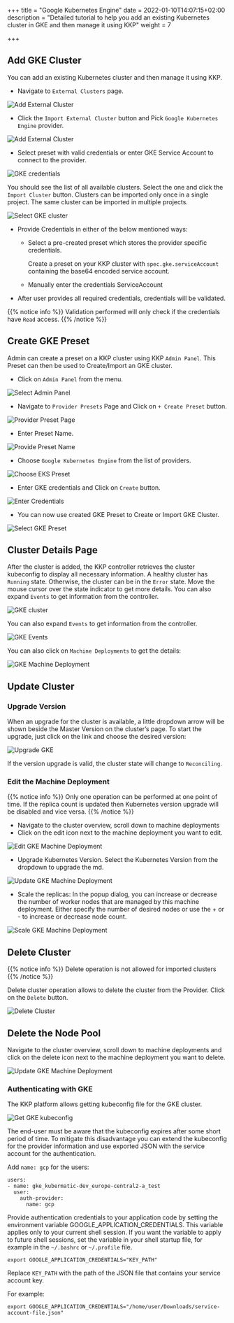 +++
title = "Google Kubernetes Engine"
date = 2022-01-10T14:07:15+02:00
description = "Detailed tutorial to help you add an existing Kubernetes cluster in GKE and then manage it using KKP"
weight = 7

+++

## Add GKE Cluster

You can add an existing Kubernetes cluster and then manage it using KKP.

- Navigate to `External Clusters` page.

![Add External Cluster](/img/kubermatic/main/tutorials/external-clusters/external-cluster-page.png "Add External Cluster")

- Click the `Import External Cluster` button and Pick `Google Kubernetes Engine` provider.

![Add External Cluster](/img/kubermatic/main/tutorials/external-clusters/connect.png "Select Provider")

- Select preset with valid credentials or enter GKE Service Account to connect to the provider.

![GKE credentials](/img/kubermatic/main/tutorials/external-clusters/gke-credentials.png "GKE credentials")

You should see the list of all available clusters. Select the one and click the `Import Cluster` button.
Clusters can be imported only once in a single project. The same cluster can be imported in multiple projects.

![Select GKE cluster](/img/kubermatic/main/tutorials/external-clusters/select-gke-cluster.png "Select GKE cluster")

- Provide Credentials in either of the below mentioned ways:
    - Select a pre-created preset which stores the provider specific credentials.

      Create a preset on your KKP cluster with `spec.gke.serviceAccount` containing the base64 encoded service account.

    - Manually enter the credentials ServiceAccount

- After user provides all required credentials, credentials will be validated.

{{% notice info %}}
Validation performed will only check if the credentials have `Read` access.
{{% /notice %}}

## Create GKE Preset
Admin can create a preset on a KKP cluster using KKP `Admin Panel`.
This Preset can then be used to Create/Import an GKE cluster.

- Click on `Admin Panel` from the menu.

![Select Admin Panel](/img/kubermatic/main/tutorials/external-clusters/select-adminpanel.png "Select Admin Panel")

- Navigate to `Provider Presets` Page and Click on `+ Create Preset` button.

![Provider Preset Page](/img/kubermatic/main/ui/preset-management.png?height=300px&classes=shadow,border "Provider Preset Page")

- Enter Preset Name.

![Provide Preset Name](/img/kubermatic/main/tutorials/external-clusters/create-gkepreset.png "Provide Preset Name")

- Choose `Google Kubernetes Engine` from the list of providers.

![Choose EKS Preset](/img/kubermatic/main/tutorials/external-clusters/choose-akspreset.png "Choose GKE Preset")

-  Enter GKE credentials and Click on `Create` button.

![Enter Credentials](/img/kubermatic/main/tutorials/external-clusters/enter-gke-credentials-preset.png "Enter Credentials")

- You can now use created GKE Preset to Create or Import GKE Cluster.

![Select GKE Preset](/img/kubermatic/main/tutorials/external-clusters/existing-gke-preset.png "Select GKE Preset")

## Cluster Details Page

After the cluster is added, the KKP controller retrieves the cluster kubeconfig to display all necessary information. A healthy cluster has `Running` state. Otherwise, the cluster can be in the `Error` state. Move the mouse cursor over the
state indicator to get more details. You can also expand `Events` to get information from the controller.

![GKE cluster](/img/kubermatic/main/tutorials/external-clusters/gke-details.png "GKE cluster")

You can also expand `Events` to get information from the controller.

![GKE Events](/img/kubermatic/main/tutorials/external-clusters/gke-cluster-events.png "GKE Events")

You can also click on `Machine Deployments` to get the details:

![GKE Machine Deployment](/img/kubermatic/main/tutorials/external-clusters/gke-machine-deployments.png "GKE Machine Deployment")

## Update Cluster

### Upgrade Version

When an upgrade for the cluster is available, a little dropdown arrow will be shown beside the Master Version on the cluster’s page.
To start the upgrade, just click on the link and choose the desired version:

![Upgrade GKE](/img/kubermatic/main/tutorials/external-clusters/upgrade-gke.png "Upgrade GKE")

If the version upgrade is valid, the cluster state will change to `Reconciling`.

### Edit the Machine Deployment

{{% notice info %}}
Only one operation can be performed at one point of time. If the replica count is updated then Kubernetes version upgrade will be disabled and vice versa.
{{% /notice %}}

- Navigate to the cluster overview, scroll down to machine deployments
- Click on the edit icon next to the machine deployment you want to edit.

![Edit GKE Machine Deployment](/img/kubermatic/main/tutorials/external-clusters/edit-gke-md.png "Edit GKE Machine Deployment")

- Upgrade Kubernetes Version. Select the Kubernetes Version from the dropdown to upgrade the md.

![Update GKE Machine Deployment](/img/kubermatic/main/tutorials/external-clusters/upgrade-gke-md.png "Update GKE Machine Deployment")

- Scale the replicas: In the popup dialog, you can increase or decrease the number of worker nodes that are managed by this machine deployment. Either specify the number of desired nodes or use the + or - to increase or decrease node count.

![Scale GKE Machine Deployment](/img/kubermatic/main/tutorials/external-clusters/scale-gke-md.png "Scale GKE Machine Deployment")

## Delete Cluster

{{% notice info %}}
Delete operation is not allowed for imported clusters
{{% /notice %}}

Delete cluster operation allows to delete the cluster from the Provider. Click on the `Delete` button.

![Delete Cluster](/img/kubermatic/main/tutorials/external-clusters/gke-delete-button.png
 "Delete Cluster")

## Delete the Node Pool

Navigate to the cluster overview, scroll down to machine deployments and click on the delete icon next to the machine deployment you want to delete.

![Update GKE Machine Deployment](/img/kubermatic/main/tutorials/external-clusters/delete-md.png "Delete GKE Machine Deployment")

### Authenticating with GKE

The KKP platform allows getting kubeconfig file for the GKE cluster.

![Get GKE kubeconfig](/img/kubermatic/main/tutorials/external-clusters/gke-kubeconfig.png "Get cluster kubeconfig")


The end-user must be aware that the kubeconfig expires after some short period of time. To mitigate this disadvantage you
can extend the kubeconfig for the provider information and use exported JSON with the service account for the authentication.


Add `name: gcp` for the users:

```
users:
- name: gke_kubermatic-dev_europe-central2-a_test
  user:
    auth-provider:
      name: gcp
```
Provide authentication credentials to your application code by setting the environment variable GOOGLE_APPLICATION_CREDENTIALS.
This variable applies only to your current shell session. If you want the variable to apply to future shell sessions,
set the variable in your shell startup file, for example in the `~/.bashrc` or `~/.profile` file.

```
export GOOGLE_APPLICATION_CREDENTIALS="KEY_PATH"
```

Replace `KEY_PATH` with the path of the JSON file that contains your service account key.

For example:

```
export GOOGLE_APPLICATION_CREDENTIALS="/home/user/Downloads/service-account-file.json"
```
